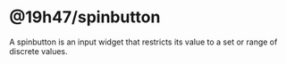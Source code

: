 # @19h47/spinbutton

A spinbutton is an input widget that restricts its value to a set or range of discrete values.
